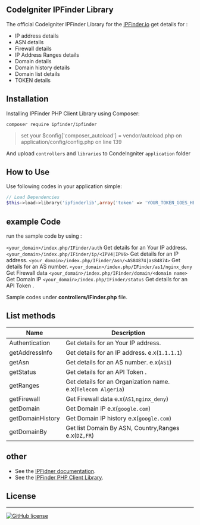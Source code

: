 ## CodeIgniter IPFinder Library
The official CodeIgniter IPFinder Library for the [IPFinder.io](https://ipfinder.io) get details for :
-  IP address details
-  ASN  details
-  Firewall details
-  IP Address Ranges details
-  Domain details
-  Domain history details
-  Domain list details
-  TOKEN details

## Installation
Installing IPFinder PHP Client Library using Composer:
```shell
composer require ipfinder/ipfinder
```
> set your $config['composer_autoload'] = vendor/autoload.php on application/config/config.php on line 139

And upload `controllers` and `libraries`  to CondeIngniter `application` folder


## How to Use
Use following codes in your application simple:
```php
// Load Dependencies
$this->load->library('ipfinderlib',array('token' => 'YOUR_TOKEN_GOES_HERE','proxy' => NULL));
```

## example Code

run the sample code by using :

`<your_domain>/index.php/IFinder/auth` Get details for an Your IP address.
`<your_domain>/index.php/IFinder/ip/<IPV4|IPV6>`  Get details for an IP address.
`<your_domain>/index.php/IFinder/asn/<AS84874|as84874>` Get details for an AS number.
`<your_domain>/index.php/IFinder/as1/nginx_deny` Get Firewall data
`<your_domain>/index.php/IFinder/domain/<domain name>` Get  Domain IP
`<your_domain>/index.php/IFinder/status`  Get details for an API Token .

Sample codes under **controllers/IFinder.php** file.

## List methods

| Name             |  Description
| ---------------  | ----------- |
| Authentication   | Get details for an Your IP address.
| getAddressInfo   | Get details for an IP address. e.x(`1.1.1.1`)
| getAsn           | Get details for an AS number.  e.x(`AS1`)
| getStatus        |  Get details for an API Token .
| getRanges        | Get details for an Organization name. e.x(`Telecom Algeria`)
| getFirewall      | Get Firewall data e.x(`AS1`,`nginx_deny`)
| getDomain        | Get Domain IP e.x(`google.com`)
| getDomainHistory | Get Domain IP history e.x(`google.com`)
| getDomainBy      | Get list Domain By ASN, Country,Ranges e.x(`DZ,FR`)



## other

- See the [IPFidner documentation](https://ipfinder.io/docs).
- See the [IPFinder PHP Client Library](hhttps://github.com/ipfinder-io/ip-finder-php).

## License

----
[![GitHub license](https://img.shields.io/github.com/ipfinder-io/codeigniter-ipfinder.svg)](https://github.com/ipfinder-io/codeigniter-ipfinder/blob/master/LICENSE)
